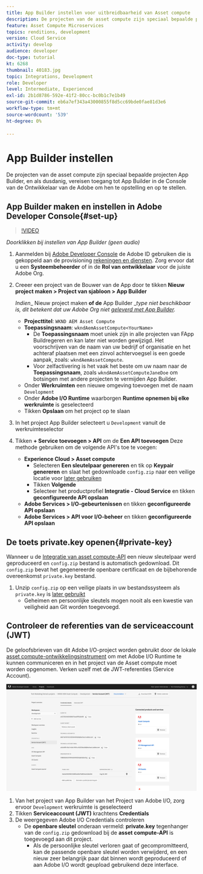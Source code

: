 ```yaml
---
title: App Builder instellen voor uitbreidbaarheid van Asset compute
description: De projecten van de asset compute zijn speciaal bepaalde projecten App Builder, en als dusdanig, vereisen toegang tot App Builder in de Console van de Ontwikkelaar van de Adobe om hen te opstelling en op te stellen.
feature: Asset Compute Microservices
topics: renditions, development
version: Cloud Service
activity: develop
audience: developer
doc-type: tutorial
kt: 6268
thumbnail: 40183.jpg
topic: Integrations, Development
role: Developer
level: Intermediate, Experienced
exl-id: 2b1d8786-592e-41f2-80cc-bc0b1c7e1b49
source-git-commit: eb6a7ef343a43000855f8d5cc69bde0fae81d3e6
workflow-type: tm+mt
source-wordcount: '539'
ht-degree: 0%

---
```


# App Builder instellen

De projecten van de asset compute zijn speciaal bepaalde projecten App Builder, en als dusdanig, vereisen toegang tot App Builder in de Console van de Ontwikkelaar van de Adobe om hen te opstelling en op te stellen.

## App Builder maken en instellen in Adobe Developer Console{#set-up}

>[!VIDEO](https://video.tv.adobe.com/v/40183/?quality=12&learn=on)

_Doorklikken bij instellen van App Builder (geen audio)_

1. Aanmelden bij [Adobe Developer Console](https://console.adobe.io) de Adobe ID gebruiken die is gekoppeld aan de provisioning [rekeningen en diensten](./accounts-and-services.md). Zorg ervoor dat u een __Systeembeheerder__ of in de __Rol van ontwikkelaar__ voor de juiste Adobe Org.
1. Creeer een project van de Bouwer van de App door te tikken __Nieuw project maken > Project van sjabloon > App Builder__

   _Indien__ Nieuw project maken __of de__ App Builder __type niet beschikbaar is, dit betekent dat uw Adobe Org niet [geleverd met App Builder](#request-adobe-project-app-builder)._

   + __Projecttitel__: `WKND AEM Asset Compute`
   + __Toepassingsnaam__: `wkndAemAssetCompute<YourName>`
      + De __Toepassingsnaam__ moet uniek zijn in alle projecten van FApp Buildregeren en kan later niet worden gewijzigd. Het voorschrijven van de naam van uw bedrijf of organisatie en het achteraf plaatsen met een zinvol achtervoegsel is een goede aanpak, zoals: `wkndAemAssetCompute`.
      + Voor zelfactivering is het vaak het beste om uw naam naar de __Toepassingsnaam__, zoals `wkndAemAssetComputeJaneDoe` om botsingen met andere projecten te vermijden App Builder.
   + Onder __Werkruimten__ een nieuwe omgeving toevoegen met de naam `Development`
   + Onder __Adobe I/O Runtime__ waarborgen __Runtime opnemen bij elke werkruimte__ is geselecteerd
   + Tikken __Opslaan__ om het project op te slaan
1. In het project App Builder selecteert u `Development` vanuit de werkruimteselector
1. Tikken __+ Service toevoegen > API__ om de __Een API toevoegen__ Deze methode gebruiken om de volgende API&#39;s toe te voegen:

   + __Experience Cloud > Asset compute__
      + Selecteren __Een sleutelpaar genereren__ en tik op __Keypair genereren__ en slaat het gedownloade `config.zip` naar een veilige locatie voor [later gebruiken](#private-key)
      + Tikken __Volgende__
      + Selecteer het productprofiel __Integratie - Cloud Service__ en tikken __geconfigureerde API opslaan__
   + __Adobe Services > I/O-gebeurtenissen__ en tikken __geconfigureerde API opslaan__
   + __Adobe Services > API voor I/O-beheer__ en tikken __geconfigureerde API opslaan__

## De toets private.key openen{#private-key}

Wanneer u de [Integratie van asset compute-API](#set-up) een nieuw sleutelpaar werd geproduceerd en `config.zip` bestand is automatisch gedownload. Dit `config.zip` bevat het gegenereerde openbare certificaat en de bijbehorende overeenkomst `private.key` bestand.

1. Unzip `config.zip` op een veilige plaats in uw bestandssysteem als `private.key` is [later gebruikt](../develop/environment-variables.md)
   + Geheimen en persoonlijke sleutels mogen nooit als een kwestie van veiligheid aan Git worden toegevoegd.

## Controleer de referenties van de serviceaccount (JWT)

De geloofsbrieven van dit Adobe I/O-project worden gebruikt door de lokale [asset compute-ontwikkelingsinstrument](../develop/development-tool.md) om met Adobe I/O Runtime te kunnen communiceren en in het project van de Asset compute moet worden opgenomen. Verken uzelf met de JWT-referenties (Service Account).

![Accountgegevens van Adobe Developer Service](./assets/app-builder/service-account.png)

1. Van het project van App Builder van het Project van Adobe I/O, zorg ervoor `Development` werkruimte is geselecteerd
1. Tikken __Serviceaccount (JWT)__ krachtens __Credentials__
1. De weergegeven Adobe I/O Credentials controleren
   + De __openbare sleutel__ onderaan vermeld: __private.key__ tegenhanger van de `config.zip` gedownload bij de __asset compute-API__ is toegevoegd aan dit project.
      + Als de persoonlijke sleutel verloren gaat of gecompromitteerd, kan de passende openbare sleutel worden verwijderd, en een nieuw zeer belangrijk paar dat binnen wordt geproduceerd of aan Adobe I/O wordt geupload gebruikend deze interface.
